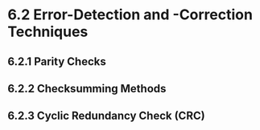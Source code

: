 # 6.2 Error-Detection and -Correction Techniques

## 6.2.1 Parity Checks


## 6.2.2 Checksumming Methods


## 6.2.3 Cyclic Redundancy Check (CRC) 